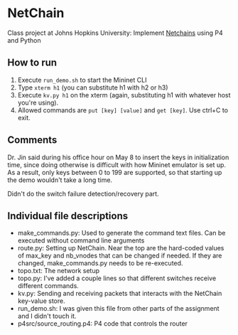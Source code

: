 # NetChain
Class project at Johns Hopkins University: Implement [Netchains](https://www.cs.jhu.edu/~xinjin/files/NSDI18_NetChain.pdf) using P4 and Python

## How to run

1. Execute `run_demo.sh` to start the Mininet CLI
2. Type `xterm h1` (you can substitute h1 with h2 or h3)
3. Execute `kv.py h1` on the xterm (again, substituting h1 with whatever host you're using).
4. Allowed commands are `put [key] [value]` and `get [key]`. Use ctrl+C to exit.

## Comments

Dr. Jin said during his office hour on May 8 to insert the keys in initialization time,
since doing otherwise is difficult with how Mininet emulator is set up.
As a result, only keys between 0 to 199 are supported, so that starting up the demo wouldn't take a long time.

Didn't do the switch failure detection/recovery part.

## Individual file descriptions
+ make\_commands.py: Used to generate the command text files. Can be executed without command line arguments
+ route.py: Setting up NetChain. Near the top are the hard-coded values of max\_key and nb\_vnodes that can be changed if needed. If they are changed, make\_commands.py needs to be re-executed.
+ topo.txt: The network setup
+ topo.py: I've added a couple lines so that different switches receive different commands.
+ kv.py: Sending and receiving packets that interacts with the NetChain key-value store.
+ run\_demo.sh: I was given this file from other parts of the assignment and I didn't touch it.
+ p4src/source\_routing.p4: P4 code that controls the router

